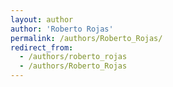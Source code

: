 ```yaml
---
layout: author
author: 'Roberto Rojas'
permalink: /authors/Roberto_Rojas/
redirect_from:
  - /authors/roberto_rojas
  - /authors/Roberto_Rojas
---
```


